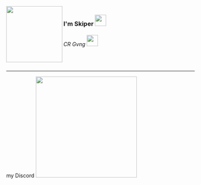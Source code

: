 <img src="https://cdn.discordapp.com/attachments/1182478334949601411/1193011168806191165/1685b9519273959cb9767f7dacc6978b.jpg?ex=65ab293b&is=6598b43b&hm=7a80c2820857ec6422cc27c02ce62941178d54b371e4953d4eef62e2352b9477&" align="left" width="150" height="150">
<h3>I'm Skiper <img src="https://cdn.discordapp.com/emojis/1186668160590565456.gif?v=1" width="30"></h3>
<h6>CR Gvng <img src="https://cdn.discordapp.com/emojis/894771957977985024.gif?v=1" width="30"></h6>
<br>
<hr>
<img

<h3 align="center">my Discord <img src="https://cdn.discordapp.com/attachments/1182478334949601411/1193032264611790928/81_sin_titulo_20240105212400.png?ex=65ab3ce1&is=6598c7e1&hm=b142b677d9e3d071bdf77df0dcc06338aa5f31ec395d4ad7757354a27a5ec218&" width="270"></h3>
